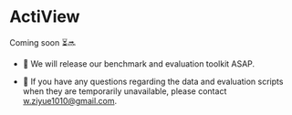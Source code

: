 # ActiView
Coming soon ⏳🔜

- 🚧 We will release our benchmark and evaluation toolkit ASAP.
  
- 📨 If you have any questions regarding the data and evaluation scripts when they are temporarily unavailable, please contact [w.ziyue1010@gmail.com](mailto:w.ziyue1010@gmail.com).
  
